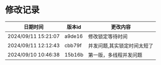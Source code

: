 # 修改记录

| 日期时间            | 版本id | 更改内容                    |
| ------------------- | ------ | --------------------------- |
| 2024/09/11 15:21:07 | a9de16 | 修改锁定等待时间            |
| 2024/09/11 12:12:43 | cbb79f | 并发问题,其实锁定时间太短了 |
| 2024/09/10 10:46:38 | 15b16b | 第一版，多线程并发问题      |

